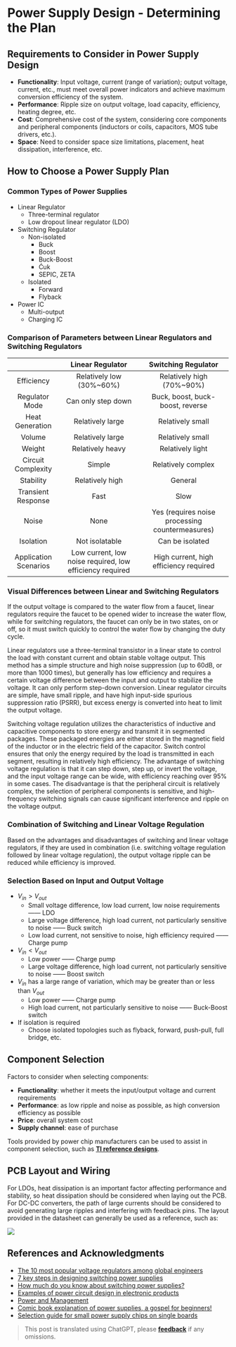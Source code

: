 # Power Supply Design - Determining the Plan

## Requirements to Consider in Power Supply Design

- **Functionality**: Input voltage, current (range of variation); output voltage, current, etc., must meet overall power indicators and achieve maximum conversion efficiency of the system.
- **Performance**: Ripple size on output voltage, load capacity, efficiency, heating degree, etc.
- **Cost**: Comprehensive cost of the system, considering core components and peripheral components (inductors or coils, capacitors, MOS tube drivers, etc.).
- **Space**: Need to consider space size limitations, placement, heat dissipation, interference, etc.

## How to Choose a Power Supply Plan

### Common Types of Power Supplies

- Linear Regulator
  - Three-terminal regulator
  - Low dropout linear regulator (LDO)
- Switching Regulator
  - Non-isolated
    - Buck
    - Boost
    - Buck-Boost
    - Ćuk
    - SEPIC, ZETA
  - Isolated
    - Forward
    - Flyback
- Power IC
  - Multi-output
  - Charging IC

### Comparison of Parameters between Linear Regulators and Switching Regulators

|                       |                     Linear Regulator                     |               Switching Regulator               |
| :-------------------: | :------------------------------------------------------: | :---------------------------------------------: |
|      Efficiency       |                 Relatively low (30%~60%)                 |            Relatively high (70%~90%)            |
|    Regulator Mode     |                    Can only step down                    |        Buck, boost, buck-boost, reverse         |
|    Heat Generation    |                     Relatively large                     |                Relatively small                 |
|        Volume         |                     Relatively large                     |                Relatively small                 |
|        Weight         |                     Relatively heavy                     |                Relatively light                 |
|  Circuit Complexity   |                          Simple                          |               Relatively complex                |
|       Stability       |                     Relatively high                      |                     General                     |
|  Transient Response   |                           Fast                           |                      Slow                       |
|         Noise         |                           None                           | Yes (requires noise processing countermeasures) |
|       Isolation       |                      Not isolatable                      |                 Can be isolated                 |
| Application Scenarios | Low current, low noise required, low efficiency required |     High current, high efficiency required      |

### Visual Differences between Linear and Switching Regulators

If the output voltage is compared to the water flow from a faucet, linear regulators require the faucet to be opened wider to increase the water flow, while for switching regulators, the faucet can only be in two states, on or off, so it must switch quickly to control the water flow by changing the duty cycle.

Linear regulators use a three-terminal transistor in a linear state to control the load with constant current and obtain stable voltage output. This method has a simple structure and high noise suppression (up to 60dB, or more than 1000 times), but generally has low efficiency and requires a certain voltage difference between the input and output to stabilize the voltage. It can only perform step-down conversion. Linear regulator circuits are simple, have small ripple, and have high input-side spurious suppression ratio (PSRR), but excess energy is converted into heat to limit the output voltage.

Switching voltage regulation utilizes the characteristics of inductive and capacitive components to store energy and transmit it in segmented packages. These packaged energies are either stored in the magnetic field of the inductor or in the electric field of the capacitor. Switch control ensures that only the energy required by the load is transmitted in each segment, resulting in relatively high efficiency. The advantage of switching voltage regulation is that it can step down, step up, or invert the voltage, and the input voltage range can be wide, with efficiency reaching over 95% in some cases. The disadvantage is that the peripheral circuit is relatively complex, the selection of peripheral components is sensitive, and high-frequency switching signals can cause significant interference and ripple on the voltage output.

### Combination of Switching and Linear Voltage Regulation

Based on the advantages and disadvantages of switching and linear voltage regulators, if they are used in combination (i.e. switching voltage regulation followed by linear voltage regulation), the output voltage ripple can be reduced while efficiency is improved.

### Selection Based on Input and Output Voltage

- $V_{in}>V_{out}$
  - Small voltage difference, low load current, low noise requirements —— LDO
  - Large voltage difference, high load current, not particularly sensitive to noise —— Buck switch
  - Low load current, not sensitive to noise, high efficiency required —— Charge pump
- $V_{in}<V_{out}$
  - Low power —— Charge pump
  - Large voltage difference, high load current, not particularly sensitive to noise —— Boost switch
- $V_{in}$ has a large range of variation, which may be greater than or less than $V_{out}$
  - Low power —— Charge pump
  - High load current, not particularly sensitive to noise —— Buck-Boost switch
- If isolation is required
  - Choose isolated topologies such as flyback, forward, push-pull, full bridge, etc.

## Component Selection

Factors to consider when selecting components:

- **Functionality**: whether it meets the input/output voltage and current requirements
- **Performance**: as low ripple and noise as possible, as high conversion efficiency as possible
- **Price**: overall system cost
- **Supply channel**: ease of purchase

Tools provided by power chip manufacturers can be used to assist in component selection, such as [**TI reference designs**](http://www.ti.com.cn/cn/reference-designs/index.html).

## PCB Layout and Wiring

For LDOs, heat dissipation is an important factor affecting performance and stability, so heat dissipation should be considered when laying out the PCB.  
For DC-DC converters, the path of large currents should be considered to avoid generating large ripples and interfering with feedback pins. The layout provided in the datasheet can generally be used as a reference, such as:

![](https://img.wiki-power.com/d/wiki-media/img/20200202194045.png)

## References and Acknowledgments

- [The 10 most popular voltage regulators among global engineers](https://mp.weixin.qq.com/s/l4-iG3Ki4R70X8GeHg3OpA)
- [7 key steps in designing switching power supplies](https://mp.weixin.qq.com/s/19ePnO54yBIvatcj5nVRBg)
- [How much do you know about switching power supplies?](https://mp.weixin.qq.com/s/ilSCii7jw9DHfIqorrq5Yg)
- [Examples of power circuit design in electronic products](https://www.eetree.cn/wiki/ps_design_case#%E7%94%B5%E5%AD%90%E4%BA%A7%E5%93%81%E4%B8%AD%E7%94%B5%E6%BA%90%E7%94%B5%E8%B7%AF%E7%9A%84%E8%AE%BE%E8%AE%A1%E4%B8%BE%E4%BE%8B)
- [Power and Management](https://www.eetree.cn/wiki/powersupply)
- [Comic book explanation of power supplies, a gospel for beginners!](https://mp.weixin.qq.com/s/R6c96mmincweZ_xV7ex2QQ)
- [Selection guide for small power supply chips on single boards](https://mp.weixin.qq.com/s/ZPNlGc3JHovSvxzh7uWD9g)

> This post is translated using ChatGPT, please [**feedback**](https://github.com/linyuxuanlin/Wiki_MkDocs/issues/new) if any omissions.
